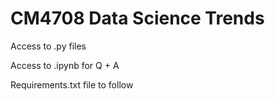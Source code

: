 # CM4708 Data Science Trends

Access to .py files

Access to .ipynb for Q + A

Requirements.txt file to follow
